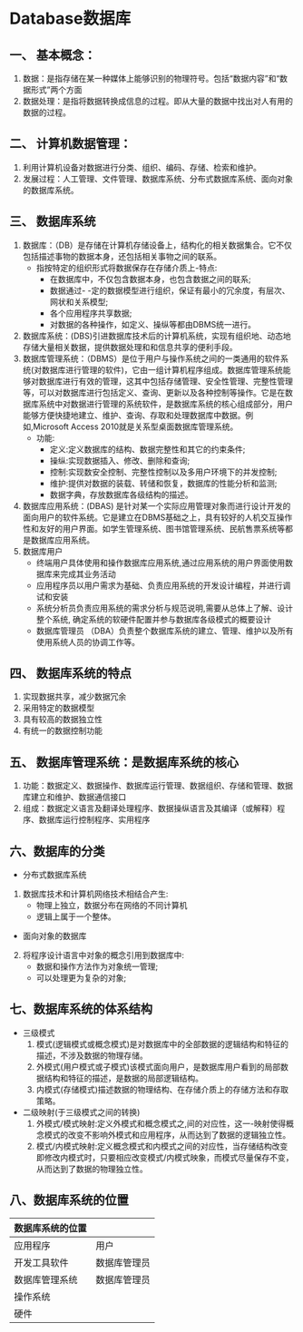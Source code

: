 # Database数据库
## 一、 基本概念：
1. 数据：是指存储在某一种媒体上能够识别的物理符号。包括“数据内容”和“数据形式”两个方面
2. 数据处理：是指将数据转换成信息的过程。即从大量的数据中找出对人有用的数据的过程。
## 二、 计算机数据管理：
1. 利用计算机设备对数据进行分类、组织、编码、存储、检索和维护。
2. 发展过程：人工管理、文件管理、数据库系统、分布式数据库系统、面向对象的数据库系统。
## 三、 数据库系统
1. 数据库：（DB）是存储在计算机存储设备上，结构化的相关数据集合。它不仅包括描述事物的数据本身，还包括相关事物之间的联系。
   * 指按特定的组织形式将数据保存在存储介质上-特点:
     * 在数据库中，不仅包含数据本身，也包含数据之间的联系;
     * 数据通过- -定的数据模型进行组织，保证有最小的冗余度，有层次、网状和关系模型;
     * 各个应用程序共享数据;
     * 对数据的各种操作，如定义、操纵等都由DBMS统一进行。
2. 数据库系统：(DBS)引进数据库技术后的计算机系统，实现有组织地、动态地存储大量相关数据，提供数据处理和和信息共享的便利手段。
3. 数据库管理系统：（DBMS）是位于用户与操作系统之间的一类通用的软件系统(对数据库进行管理的软件)，它由一组计算机程序组成。数据库管理系统能够对数据库进行有效的管理，这其中包括存储管理、安全性管理、完整性管理等，可以对数据库进行包括定义、查询、更新以及各种控制等操作。它是在数据库系统中对数据进行管理的系统软件，是数据库系统的核心组成部分，用户能够方便快捷地建立、维护、查询、存取和处理数据库中数据。例如,Microsoft Access 2010就是关系型桌面数据库管理系统。
   * 功能:
     * 定义:定义数据库的结构、数据完整性和其它的约束条件;
     * 操纵:实现数据插入、修改、删除和查询;
     * 控制:实现数安全控制、完整性控制以及多用户环境下的并发控制;
     * 维护:提供对数据的装载、转储和恢复，数据库的性能分析和监测;
     * 数据字典，存放数据库各级结构的描述。
4. 数据库应用系统：(DBAS) 是针对某一个实际应用管理对象而进行设计开发的面向用户的软件系统。它是建立在DBMS基础之上，具有较好的人机交互操作性和友好的用户界面。如学生管理系统、图书馆管理系统、民航售票系统等都是数据库应用系统。
5. 数据库用户
   * 终端用户具体使用和操作数据库应用系统,通过应用系统的用户界面使用数据库来完成其业务活动
   * 应用程序员以用户需求为基础、负责应用系统的开发设计编程，并进行调试和安装
   * 系统分析员负责应用系统的需求分析与规范说明,需要从总体上了解、设计整个系统, 确定系统的软硬件配置并参与数据库各级模式的概要设计
   * 数据库管理员 （DBA）负责整个数据库系统的建立、管理、维护以及所有使用系统人员的协调工作等。
## 四、 数据库系统的特点
1. 实现数据共享，减少数据冗余
2. 采用特定的数据模型
3. 具有较高的数据独立性
4. 有统一的数据控制功能
## 五、 数据库管理系统：是数据库系统的核心
1. 功能：数据定义、数据操作、数据库运行管理、数据组织、存储和管理、数据库建立和维护、数据通信接口
2. 组成：数据定义语言及翻译处理程序、数据操纵语言及其编译（或解释）程序、数据库运行控制程序、实用程序
## 六、数据库的分类
* 分布式数据库系统
1. 数据库技术和计算机网络技术相结合产生:
   * 物理上独立，数据分布在网络的不同计算机
   * 逻辑上属于一个整体。
* 面向对象的数据库
2. 将程序设计语言中对象的概念引用到数据库中:
   * 数据和操作方法作为对象统一管理;
   * 可以处理更为复杂的对象;
## 七、数据库系统的体系结构
* 三级模式
  1. 模式(逻辑模式或概念模式)是对数据库中的全部数据的逻辑结构和特征的描述，不涉及数据的物理存储。
  2. 外模式(用户模式或子模式)该模式面向用户，是数据库用户看到的局部数据结构和特征的描述，是数据的局部逻辑结构。
  3. 内模式(存储模式)描述数据的物理结构、在存储介质上的存储方法和存取策略。
* 二级映射(于三级模式之间的转换)
  1. 外模式/模式映射:定义外模式和概念模式之,间的对应性，这一-映射使得概念模式的改变不影响外模式和应用程序，从而达到了数据的逻辑独立性。
  2. 模式/内模式映射:定义概念模式和内模式之间的对应性，当存储结构改变即修改内模式时，只要相应改变模式/内模式映象，而模式尽量保存不变，从而达到了数据的物理独立性。
## 八、数据库系统的位置
|数据库系统的位置||
|:---|:---|
|应用程序|用户|
|开发工具软件|数据库管理员|
|数据库管理系统|数据库管理员|
|操作系统|
|硬件|
   
